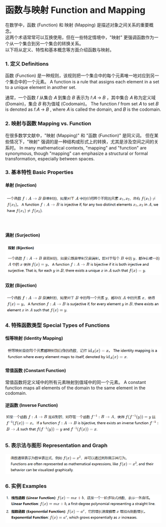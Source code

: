 # 函数与映射 Function and Mapping

在数学中，函数 (Function) 和 映射 (Mapping) 是描述对象之间关系的重要概念。<br/>
这两个术语常常可以互换使用，但在一些特定情境中，"映射" 更强调函数作为一个从一个集合到另一个集合的转换关系。<br/>
以下将从定义、特性和基本概念等方面介绍函数与映射。<br/>

### 1. 定义 Definitions

函数 (Function) 是一种规则，该规则把一个集合中的每个元素唯一地对应到另一个集合中的一个元素。
A function is a rule that assigns each element in a set to a unique element in another set.

通常，一个函数 𝑓 从集合 𝐴 到集合 𝐵 表示为 𝑓:𝐴 → 𝐵 ，其中集合 𝐴 称为定义域 (Domain)，集合 𝐵 称为值域 (Codomain)。 
The function 𝑓 from set 𝐴 to set 𝐵 is denoted as 𝑓:𝐴 → 𝐵 , where 𝐴 is called the domain, and 𝐵 is the codomain.

### 2. 映射与函数 Mapping vs. Function

在很多数学文献中，"映射 (Mapping)" 和 "函数 (Function)" 是同义词。
但在某些情况下，"映射" 强调的是一种结构或形式上的转换，尤其是涉及空间之间的关系时。
In many mathematical contexts, "mapping" and "function" are synonymous, though "mapping" can emphasize a structural or formal transformation, especially between spaces.

### 3. 基本特性 Basic Properties

#### 单射 (Injection)
![a](./img/单射.png)
<!-- 一个函数 𝑓: 𝐴 → 𝐵 是单射的， 如果对于 𝐴 中的任何两个不同的元素 x1,x2, 总有 𝑓(x1) -->
​
#### 满射 (Surjection)
![a](./img/双射.png)
#### 双射 (Bijection)
![a](./img/满射.png)

### 4. 特殊函数类型 Special Types of Functions
#### 恒等映射 (Identity Mapping)
![a](./img/恒等.png)
#### 常值函数 (Constant Function)
常值函数将定义域中的所有元素映射到值域中的同一个元素。 
A constant function maps all elements of the domain to the same element in the codomain.
#### 逆函数 (Inverse Function)
![a](./img/逆函数.png)
### 5. 表示法与图形 Representation and Graph
![a](./img/表示法与图形.png)
### 6. 实例 Examples
![a](./img/实例.png)
